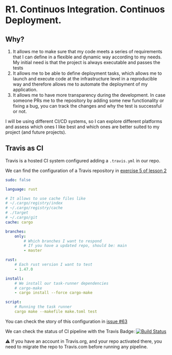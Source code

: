# R1. Continuos Integration. Continuos Deployment.

## Why?

1. It allows me to make sure that my code meets a series of requirements that I can define in a flexible and dynamic way according to my needs. My initial need is that the project is always executable and passes the tests
2. It allows me to be able to define deployment tasks, which allows me to launch and execute code at the infrastructure level in a reproducible way and therefore allows me to automate the deployment of my application.
3. It allows me to have more transparency during the development. In case someone PRs me to the repository by adding some new functionality or fixing a bug, you can track the changes and why the test is successful or not.


I will be using different CI/CD systems, so I can explore different platforms and assess which ones I like best and which ones are better suited to my project (and future projects).

## Travis as CI

Travis is a hosted CI system configured adding a `.travis.yml` in our repo.

We can find the configuration of a Travis repository in [exercise 5 of lesson 2](https://github.com/pepitoenpeligro/CC-Ejercicios/blob/master/02.md#ejercicio-5)



```yaml
sudo: false

language: rust

# It allows to use cache files like
# ~/.cargo/registry/index
# ~/.cargo/registry/cache
# ./target
# ~/.cargo/git
cache: cargo

branches:
    only:
        # Which branches I want to respond
        # If you have a updated repo, should be: main
        - master

rust:
    # Each rust version I want to test
    - 1.47.0

install:
    # We install our task-runner dependencies
    # cargo-make
    - cargo install --force cargo-make

script:
    # Running the task runner
    cargo make --makefile make.toml test
```

You can check the story of this configuration in [issue #63](https://github.com/pepitoenpeligro/cloudbanking/issues/63)

We can check the status of CI pipeline with the Travis Badge:  [![Build Status](https://travis-ci.com/pepitoenpeligro/cloudbanking.svg?branch=master)](https://travis-ci.com/pepitoenpeligro/cloudbanking)


:warning: If you have an account in Travis.org, and your repo activated there, you need to migrate the repo to Travis.com before running any pipeline.